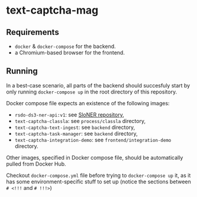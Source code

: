 # text-captcha-mag

## Requirements

- `docker` & `docker-compose` for the backend.
- a Chromium-based browser for the frontend.

## Running

In a best-case scenario, all parts of the backend should succesfuly start by
only running `docker-compose up` in the root directory of this repository.

Docker compose file expects an existence of the following images:
- `rsdo-ds3-ner-api:v1`: see [SloNER repository](https://github.com/RSDO-DS3/SloNER),
- `text-captcha-classla`: see `process/classla` directory,
- `text-captcha-text-ingest`: see `backend` directory,
- `text-captcha-task-manager`: see `backend` directory,
- `text-captcha-integration-demo`: see `frontend/integration-demo` directory.

Other images, specified in Docker compose file, should be automatically pulled
from Docker Hub.

Checkout `docker-compose.yml` file before trying to `docker-compose up` it, as
it has some environment-specific stuff to set up
(notice the sections between `# <!!!` and `# !!!>`)